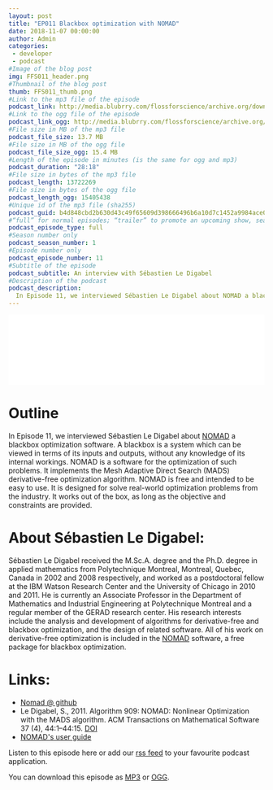 ```yaml
---
layout: post
title: "EP011 Blackbox optimization with NOMAD"
date: 2018-11-07 00:00:00
author: Admin
categories: 
 - developer
 - podcast
#Image of the blog post
img: FFS011_header.png
#Thumbnail of the blog post
thumb: FFS011_thumb.png
#Link to the mp3 file of the episode
podcast_link: http://media.blubrry.com/flossforscience/archive.org/download/Ep011BlackboxOptimizationWithNomad/FLOSSforscience_EP011_NOMAD.mp3
#Link to the ogg file of the episode
podcast_link_ogg: http://media.blubrry.com/flossforscience/archive.org/download/Ep011BlackboxOptimizationWithNomad/FLOSSforscience_EP011_NOMAD.ogg
#File size in MB of the mp3 file
podcast_file_size: 13.7 MB
#File size in MB of the ogg file
podcast_file_size_ogg: 15.4 MB
#Length of the episode in minutes (is the same for ogg and mp3)
podcast_duration: "28:18"
#File size in bytes of the mp3 file
podcast_length: 13722269
#File size in bytes of the ogg file
podcast_length_ogg: 15405438
#Unique id of the mp3 file (sha255)
podcast_guid: b4d848cbd2b630d43c49f65609d398666496b6a10d7c1452a9984ace00430dbc
#“full” for normal episodes; “trailer” to promote an upcoming show, season, or episode; or “bonus” for extra content related to a show, season, or episode.
podcast_episode_type: full
#Season number only
podcast_season_number: 1
#Episode number only
podcast_episode_number: 11
#Subtitle of the episode 
podcast_subtitle: An interview with Sébastien Le Digabel
#Description of the podcast
podcast_description: 
  In Episode 11, we interviewed Sébastien Le Digabel about NOMAD a blackbox optimization software. A blackbox is a system which can be viewed in terms of its inputs and outputs, without any knowledge of its internal workings. NOMAD is a software for the optimization of such problems. It implements the Mesh Adaptive Direct Search (MADS) derivative-free optimization algorithm. NOMAD is free and intended to be easy to use. It is designed for solve real-world optimization problems from the industry. It works out of the box, as long as the objective and constraints are provided.
---
```


<iframe src="//player.blubrry.com/id/34550566/#time-0&darkOrLight-Light&shownotes-000000&shownotesBackground-f68a1d&download-ffffff&downloadBackground-384452&subscribe-ffffff&subscribeBackground-f68a1d&share-ffffff&shareBackground-384452" scrolling="no" width="100%" height="138px" frameborder="0"></iframe>

# Outline

In Episode 11, we interviewed Sébastien Le Digabel about [NOMAD](www.gerad.ca/nomad) a blackbox optimization software. A blackbox is a system which can be viewed in terms of its inputs and outputs, without any knowledge of its internal workings. NOMAD is a software for the optimization of such problems. It implements the Mesh Adaptive Direct Search (MADS) derivative-free optimization algorithm. NOMAD is free and intended to be easy to use. It is designed for solve real-world optimization problems from the industry. It works out of the box, as long as the objective and constraints are provided.


# About Sébastien Le Digabel: 

Sébastien Le Digabel received the M.Sc.A. degree and the Ph.D. degree in applied mathematics from Polytechnique Montreal, Montreal, Quebec, Canada in 2002 and 2008 respectively, and worked as a postdoctoral fellow at the IBM Watson Research Center and the University of Chicago in 2010 and 2011. He is currently an Associate Professor in the Department of Mathematics and Industrial Engineering at Polytechnique Montreal and a regular member of the GERAD research center. His research interests include the analysis and development of algorithms for derivative-free and blackbox optimization, and the design of related software. All of his work on derivative-free optimization is included in the [NOMAD](www.gerad.ca/nomad) software, a free package for blackbox optimization.

# Links:

* [Nomad @ github](https://github.com/TheLoutre/nomad)
* Le Digabel, S., 2011. Algorithm 909: NOMAD: Nonlinear Optimization with the MADS algorithm. ACM Transactions on Mathematical Software 37 (4), 44:1–44:15. [DOI](https://doi.org/10.1145/1916461.1916)
* [NOMAD's user guide](https://www.gerad.ca/nomad/Downloads/user_guide.pdf)

Listen to this episode here or add our [rss feed](https://flossforscience.github.io/feed.xml) to your favourite podcast application. 

You can download this episode as [MP3](http://media.blubrry.com/flossforscience/archive.org/download/Ep011BlackboxOptimizationWithNomad/FLOSSforscience_EP011_NOMAD.mp3) or [OGG](http://media.blubrry.com/flossforscience/archive.org/download/Ep011BlackboxOptimizationWithNomad/FLOSSforscience_EP011_NOMAD.ogg). 
